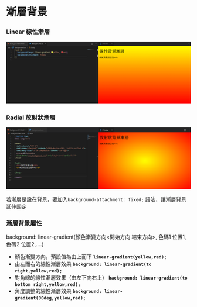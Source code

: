 # 漸層背景

### Linear 線性漸層

![](../.gitbook/assets/image%20%286%29.png)

### Radial 放射狀漸層

![](../.gitbook/assets/image%20%282%29.png)

若漸層是設在背景，要加入`background-attachment: fixed;` 語法，讓漸層背景延伸固定

### 漸層背景屬性

background: linear-gradient\(顏色漸變方向&lt;開始方向    結束方向&gt;, 色碼1 位置1,色碼2 位置2,....\)

* 顏色漸變方向，預設值為由上而下   **`linear-gradient(yellow,red);`**
* 由左而右的線性漸層效果   **`background: linear-gradient(to right,yellow,red);`**
* 對角線的線性漸層效果（由左下向右上） **`background: linear-gradient(to bottom right,yellow,red);`**
* 角度調整的線性漸層效果  **`background: linear-gradient(90deg,yellow,red);`**

